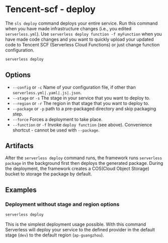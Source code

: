 
# Tencent-scf - deploy

The `sls deploy` command deploys your entire service. Run this command when you have made infrastructure changes (i.e., you edited `serverless.yml`). Use `serverless deploy function -f myFunction` when you have made code changes and you want to quickly upload your updated code to Tencent SCF (Serverless Cloud Functions) or just change function configuration.

```bash
serverless deploy
```

## Options

- `--config` or `-c` Name of your configuration file, if other than `serverless.yml|.yaml|.js|.json`.
- `--stage` or `-s` The stage in your service that you want to deploy to.
- `--region` or `-r` The region in that stage that you want to deploy to.
- `--package` or `-p` path to a pre-packaged directory and skip packaging step.
- `--force` Forces a deployment to take place.
- `--function` or `-f` Invoke `deploy function` (see above). Convenience shortcut - cannot be used with `--package`.

## Artifacts

After the `serverless deploy` command runs, the framework runs `serverless package` in the background first then deploys the generated package. During the deployment, the framework creates a COS(Cloud Object Storage) bucket to storage the package by default.

## Examples

### Deployment without stage and region options

```bash
serverless deploy
```

This is the simplest deployment usage possible. With this command Serverless will deploy your service to the defined
provider in the default stage (`dev`) to the default region (`ap-guangzhou`).



